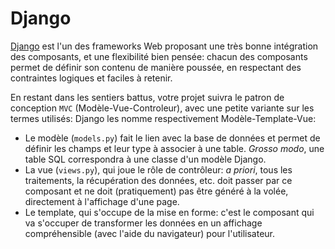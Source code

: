 # Django

[Django](https://www.djangoproject.com/) est l'un des frameworks Web proposant une très bonne intégration des composants, et une flexibilité bien pensée: chacun des composants permet de définir son contenu de manière poussée, en respectant des contraintes logiques et faciles à retenir.

En restant dans les sentiers battus, votre projet suivra le patron de conception `MVC` (Modèle-Vue-Controleur), avec une petite variante sur les termes utilisés: Django les nomme respectivement Modèle-Template-Vue:

 * Le modèle (`models.py`) fait le lien avec la base de données et permet de définir les champs et leur type à associer à une table. *Grosso modo*, une table SQL correspondra à une classe d'un modèle Django.
 * La vue (`views.py`), qui joue le rôle de contrôleur: *a priori*, tous les traitements, la récupération des données, etc. doit passer par ce composant et ne doit (pratiquement) pas être généré à la volée, directement à l'affichage d'une page.
 * Le template, qui s'occupe de la mise en forme: c'est le composant qui va s'occuper de transformer les données en un affichage compréhensible (avec l'aide du navigateur) pour l'utilisateur.

